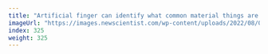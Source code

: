 ```yaml
---
title: "Artificial finger can identify what common material things are made of"
imageUrl: "https://images.newscientist.com/wp-content/uploads/2022/08/05210720/SEI_1178551531.jpg?width=600"
index: 325
weight: 325
---
```

